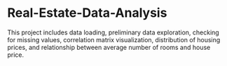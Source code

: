 # Real-Estate-Data-Analysis
This project includes data loading, preliminary data exploration, checking for missing values, correlation matrix visualization, distribution of housing prices, and relationship between average number of rooms and house price.
